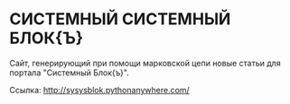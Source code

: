 # СИСТЕМНЫЙ СИСТЕМНЫЙ БЛОК{Ъ}

Сайт, генерирующий при помощи марковской цепи новые статьи для портала "Системный Блок{ъ}".

Ссылка: http://sysysblok.pythonanywhere.com/
